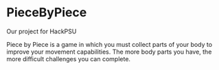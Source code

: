 # PieceByPiece
Our project for HackPSU

Piece by Piece is a game in which you must collect parts of your body to improve your movement capabilities.
The more body parts you have, the more difficult challenges you can complete.
